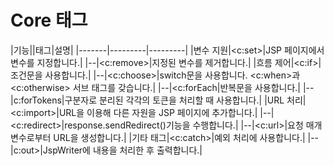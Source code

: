 Core 태그
===========================

|기능||태그|설명|
|-------|---------|---------|
|변수 지원|<c:set>|JSP 페이지에서 변수를 지정합니다.|
|--|<c:remove>|지정된 변수를 제거합니다.|
|흐름 제어|<c:if>|조건문을 사용합니다.|
|--|<c:choose>|switch문을 사용합니다. <c:when>과 <c:otherwise> 서브 태그를 갖습니다.|
|--|<c:forEach|반복문을 사용합니다.|
|--|c:forTokens|구분자로 분리된 각각의 토큰을 처리할 때 사용합니다.|
|URL 처리|<c:import>|URL을 이용해 다른 자원을 JSP 페이지에 추가합니다.|
|--|<c:redirect>|response.sendRedirect()기능을 수행합니다.|
|--|<c:url>|요청 매개변수로부터 URL을 생성합니다.|
|기타 태그|<c:catch>|예외 처리에 사용합니다.|
|--|c:out>|JspWriter에 내용을 처리한 후 출력합니다.|

